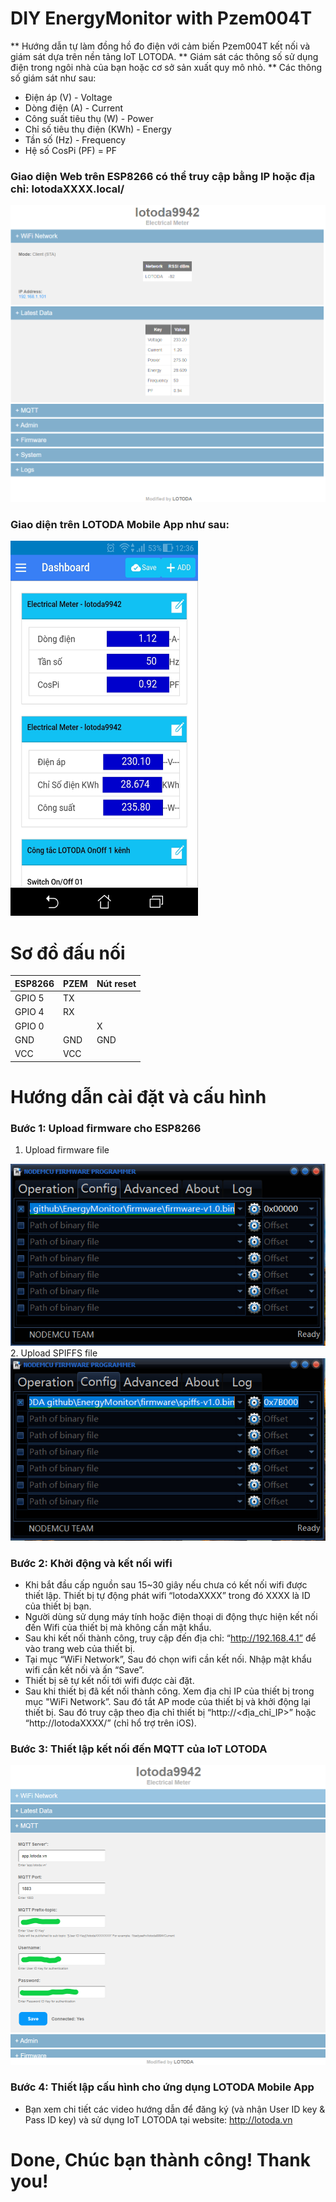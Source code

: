 # DIY EnergyMonitor with Pzem004T

** Hướng dẫn tự làm đồng hồ đo điện với cảm biến Pzem004T kết nối và giám sát dựa trên nền tảng IoT LOTODA.
** Giám sát các thông số sử dụng điện trong ngôi nhà của bạn hoặc cơ sở sản xuất quy mô nhỏ.
** Các thông số giám sát như sau:
-	Điện áp (V) - Voltage
-	Dòng điện (A) - Current
-	Công suất tiêu thụ (W) - Power
-	Chỉ số tiêu thụ điện (KWh) - Energy
-	Tần số (Hz) - Frequency
-	Hệ số CosPi (PF) = PF

### Giao diện Web trên ESP8266 có thể truy cập bằng IP hoặc địa chỉ: lotodaXXXX.local/
<img src="https://github.com/lotoda/DIY-EnergyMonitor-Pzem004T/blob/master/1.WebUI_monitoring.PNG">

### Giao diện trên LOTODA Mobile App như sau:
<img src="https://github.com/lotoda/DIY-EnergyMonitor-Pzem004T/blob/master/3.Monitoring_on_MobileApp.jpg" width="300" height="600">

# Sơ đồ đấu nối
 | ESP8266 | PZEM | Nút reset |
 |-----------|-----------|-----------|
 | GPIO 5 | TX |  |
 | GPIO 4 | RX |  |
 | GPIO 0 |  | X |
 | GND | GND | GND |
 | VCC | VCC |  |
 
# Hướng dẫn cài đặt và cấu hình

### Bước 1: Upload firmware cho ESP8266
1. Upload firmware file
<img src="https://github.com/lotoda/DIY-EnergyMonitor-Pzem004T/blob/master/Upload_firmware_01of02.PNG">
2. Upload SPIFFS file
<img src="https://github.com/lotoda/DIY-EnergyMonitor-Pzem004T/blob/master/Upload_spiffs_02of02.PNG">

### Bước 2: Khởi động và kết nối wifi
-	Khi bắt đầu cấp nguồn sau 15~30 giây nếu chưa có kết nối wifi được thiết lập. Thiết bị tự động phát wifi “lotodaXXXX” trong đó XXXX là ID của thiết bị bạn.
-	Người dùng sử dụng máy tính hoặc điện thoại di động thực hiện kết nối đến Wifi của thiết bị mà không cần mật khẩu.
-	Sau khi kết nối thành công, truy cập đến địa chỉ: “http://192.168.4.1” để vào trang web của thiết bị.
-	Tại mục “WiFi Network”, Sau đó chọn wifi cần kết nối. Nhập mật khẩu wifi cần kết nối và ấn “Save”.
-	Thiết bị sẽ tự kết nối tới wifi được cài đặt.
-	Sau khi thiết bị đã kết nối thành công. Xem địa chỉ IP của thiết bị trong mục "WiFi Network”. Sau đó tắt AP mode của thiết bị và khởi động lại thiết bị. Sau đó truy cập theo địa chỉ thiết bị “http://<địa_chỉ_IP>” hoặc “http://lotodaXXXX/” (chỉ hổ trợ trên iOS).
 
### Bước 3: Thiết lập kết nối đến MQTT của IoT LOTODA
<img src="https://github.com/lotoda/DIY-EnergyMonitor-Pzem004T/blob/master/2.WebUI_MQTT_config.PNG">

### Bước 4: Thiết lập cấu hình cho ứng dụng LOTODA Mobile App
-	Bạn xem chi tiết các video hướng dẫn để đăng ký (và nhận User ID key & Pass ID key) và sử dụng IoT LOTODA tại website: http://lotoda.vn

# Done, Chúc bạn thành công! Thank you!

